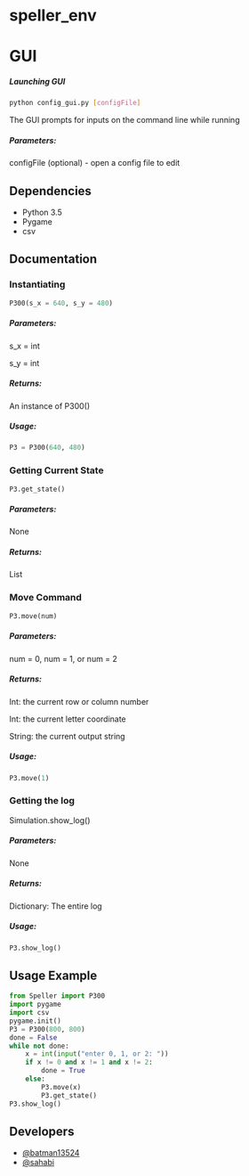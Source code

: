# speller_env

# GUI

##### Launching GUI

```bash
python config_gui.py [configFile]
```

The GUI prompts for inputs on the command line while running

##### Parameters:

configFile (optional) - open a config file to edit



## Dependencies

* Python 3.5
* Pygame
* csv

## Documentation

### Instantiating

```python
P300(s_x = 640, s_y = 480)
```

##### Parameters:

s_x = int

s_y = int

##### Returns:

An instance of P300()

##### Usage:
```python
P3 = P300(640, 480)
```

### Getting Current State

```python
P3.get_state()
```

##### Parameters:

None

##### Returns:

List

### Move Command

```python
P3.move(num)
```

##### Parameters:

num = 0, num = 1, or num = 2
##### Returns:

Int: the current row or column number

Int: the current letter coordinate

String: the current output string

##### Usage:
```python
P3.move(1)
```

### Getting the log

Simulation.show_log()

##### Parameters:

None

##### Returns:

Dictionary: The entire log

##### Usage:

```python
P3.show_log()
```

## Usage Example

```python
from Speller import P300
import pygame
import csv
pygame.init()
P3 = P300(800, 800)
done = False
while not done:
    x = int(input("enter 0, 1, or 2: "))
    if x != 0 and x != 1 and x != 2:
        done = True
    else:
        P3.move(x)
        P3.get_state()
P3.show_log()
```

## Developers

* [@batman13524](https://github.com/batman13524)
* [@sahabi](https://github.com/sahabi)

